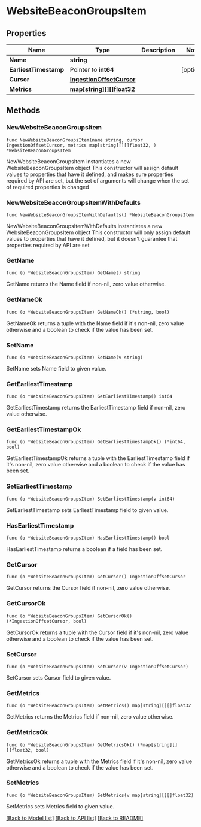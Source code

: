 # WebsiteBeaconGroupsItem

## Properties

Name | Type | Description | Notes
------------ | ------------- | ------------- | -------------
**Name** | **string** |  | 
**EarliestTimestamp** | Pointer to **int64** |  | [optional] 
**Cursor** | [**IngestionOffsetCursor**](IngestionOffsetCursor.md) |  | 
**Metrics** | [**map[string][][]float32**](array.md) |  | 

## Methods

### NewWebsiteBeaconGroupsItem

`func NewWebsiteBeaconGroupsItem(name string, cursor IngestionOffsetCursor, metrics map[string][][]float32, ) *WebsiteBeaconGroupsItem`

NewWebsiteBeaconGroupsItem instantiates a new WebsiteBeaconGroupsItem object
This constructor will assign default values to properties that have it defined,
and makes sure properties required by API are set, but the set of arguments
will change when the set of required properties is changed

### NewWebsiteBeaconGroupsItemWithDefaults

`func NewWebsiteBeaconGroupsItemWithDefaults() *WebsiteBeaconGroupsItem`

NewWebsiteBeaconGroupsItemWithDefaults instantiates a new WebsiteBeaconGroupsItem object
This constructor will only assign default values to properties that have it defined,
but it doesn't guarantee that properties required by API are set

### GetName

`func (o *WebsiteBeaconGroupsItem) GetName() string`

GetName returns the Name field if non-nil, zero value otherwise.

### GetNameOk

`func (o *WebsiteBeaconGroupsItem) GetNameOk() (*string, bool)`

GetNameOk returns a tuple with the Name field if it's non-nil, zero value otherwise
and a boolean to check if the value has been set.

### SetName

`func (o *WebsiteBeaconGroupsItem) SetName(v string)`

SetName sets Name field to given value.


### GetEarliestTimestamp

`func (o *WebsiteBeaconGroupsItem) GetEarliestTimestamp() int64`

GetEarliestTimestamp returns the EarliestTimestamp field if non-nil, zero value otherwise.

### GetEarliestTimestampOk

`func (o *WebsiteBeaconGroupsItem) GetEarliestTimestampOk() (*int64, bool)`

GetEarliestTimestampOk returns a tuple with the EarliestTimestamp field if it's non-nil, zero value otherwise
and a boolean to check if the value has been set.

### SetEarliestTimestamp

`func (o *WebsiteBeaconGroupsItem) SetEarliestTimestamp(v int64)`

SetEarliestTimestamp sets EarliestTimestamp field to given value.

### HasEarliestTimestamp

`func (o *WebsiteBeaconGroupsItem) HasEarliestTimestamp() bool`

HasEarliestTimestamp returns a boolean if a field has been set.

### GetCursor

`func (o *WebsiteBeaconGroupsItem) GetCursor() IngestionOffsetCursor`

GetCursor returns the Cursor field if non-nil, zero value otherwise.

### GetCursorOk

`func (o *WebsiteBeaconGroupsItem) GetCursorOk() (*IngestionOffsetCursor, bool)`

GetCursorOk returns a tuple with the Cursor field if it's non-nil, zero value otherwise
and a boolean to check if the value has been set.

### SetCursor

`func (o *WebsiteBeaconGroupsItem) SetCursor(v IngestionOffsetCursor)`

SetCursor sets Cursor field to given value.


### GetMetrics

`func (o *WebsiteBeaconGroupsItem) GetMetrics() map[string][][]float32`

GetMetrics returns the Metrics field if non-nil, zero value otherwise.

### GetMetricsOk

`func (o *WebsiteBeaconGroupsItem) GetMetricsOk() (*map[string][][]float32, bool)`

GetMetricsOk returns a tuple with the Metrics field if it's non-nil, zero value otherwise
and a boolean to check if the value has been set.

### SetMetrics

`func (o *WebsiteBeaconGroupsItem) SetMetrics(v map[string][][]float32)`

SetMetrics sets Metrics field to given value.



[[Back to Model list]](../README.md#documentation-for-models) [[Back to API list]](../README.md#documentation-for-api-endpoints) [[Back to README]](../README.md)


